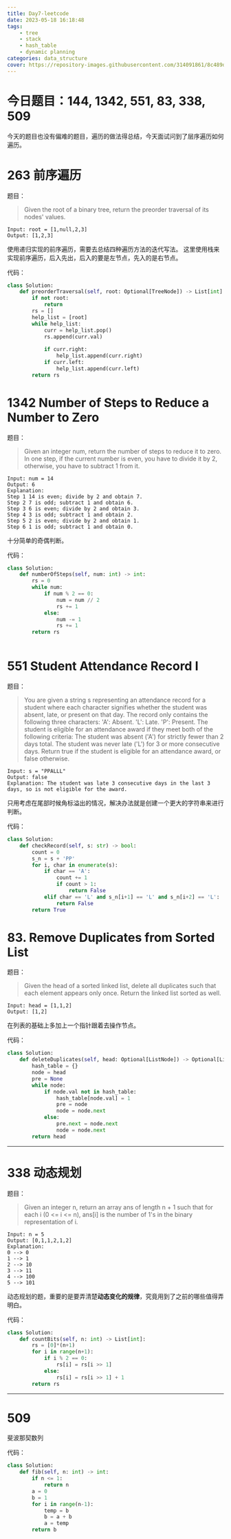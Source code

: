 ```yaml
---
title: Day7-leetcode
date: 2023-05-18 16:18:48
tags:
    - tree
    - stack
    - hash_table
    - dynamic planning
categories: data_structure
cover: https://repository-images.githubusercontent.com/314091861/8c489d80-2ad2-11eb-96f0-9559eae37f57
---
```

# 今日题目：144, 1342, 551, 83, 338, 509

今天的题目也没有偏难的题目，遍历的做法得总结，今天面试问到了层序遍历如何遍历。

# 263 前序遍历
题目：
> Given the root of a binary tree, return the preorder traversal of its nodes' values.
```
Input: root = [1,null,2,3]
Output: [1,2,3]
```
使用递归实现的前序遍历，需要去总结四种遍历方法的迭代写法。
这里使用栈来实现前序遍历，后入先出，后入的要是左节点，先入的是右节点。

代码：
```PYTHON
class Solution:
    def preorderTraversal(self, root: Optional[TreeNode]) -> List[int]:
        if not root:
            return
        rs = []
        help_list = [root]
        while help_list:
            curr = help_list.pop()
            rs.append(curr.val)
            
            if curr.right:
                help_list.append(curr.right)
            if curr.left:
                help_list.append(curr.left)
        return rs

```

# 1342 Number of Steps to Reduce a Number to Zero

题目：
> Given an integer num, return the number of steps to reduce it to zero.
In one step, if the current number is even, you have to divide it by 2, otherwise, you have to subtract 1 from it.
```
Input: num = 14
Output: 6
Explanation: 
Step 1 14 is even; divide by 2 and obtain 7. 
Step 2 7 is odd; subtract 1 and obtain 6.
Step 3 6 is even; divide by 2 and obtain 3. 
Step 4 3 is odd; subtract 1 and obtain 2. 
Step 5 2 is even; divide by 2 and obtain 1. 
Step 6 1 is odd; subtract 1 and obtain 0.
```
十分简单的奇偶判断。

代码：
```PYTHON
class Solution:
    def numberOfSteps(self, num: int) -> int:
        rs = 0
        while num:
            if num % 2 == 0:
                num = num // 2
                rs += 1
            else:
                num -= 1
                rs += 1
        return rs
        

```


# 551 Student Attendance Record I


题目：
> You are given a string s representing an attendance record for a student where each character signifies whether the student was absent, late, or present on that day. The record only contains the following three characters:
'A': Absent.
'L': Late.
'P': Present.
The student is eligible for an attendance award if they meet both of the following criteria:
The student was absent ('A') for strictly fewer than 2 days total.
The student was never late ('L') for 3 or more consecutive days.
Return true if the student is eligible for an attendance award, or false otherwise.
```
Input: s = "PPALLL"
Output: false
Explanation: The student was late 3 consecutive days in the last 3 days, so is not eligible for the award.
```

只用考虑在尾部时候角标溢出的情况，解决办法就是创建一个更大的字符串来进行判断。

代码：
```PYTHON
class Solution:
    def checkRecord(self, s: str) -> bool:
        count = 0
        s_n = s + 'PP'
        for i, char in enumerate(s):
            if char == 'A':
                count += 1
                if count > 1:
                    return False
            elif char == 'L' and s_n[i+1] == 'L' and s_n[i+2] == 'L':
                return False
        return True

```

# 83. Remove Duplicates from Sorted List

题目：
> Given the head of a sorted linked list, delete all duplicates such that each element appears only once. Return the linked list sorted as well.
```
Input: head = [1,1,2]
Output: [1,2]
```
在列表的基础上多加上一个指针跟着去操作节点。

代码：
```PYTHON
class Solution:
    def deleteDuplicates(self, head: Optional[ListNode]) -> Optional[ListNode]:
        hash_table = {}
        node = head
        pre = None
        while node:
            if node.val not in hash_table:
                hash_table[node.val] = 1
                pre = node
                node = node.next
            else:
                pre.next = node.next
                node = node.next
        return head

```
-----------------------------------------------------------------
# 338 动态规划
题目：
> Given an integer n, return an array ans of length n + 1 such that for each i (0 <= i <= n), ans[i] is the number of 1's in the binary representation of i.
```
Input: n = 5
Output: [0,1,1,2,1,2]
Explanation:
0 --> 0
1 --> 1
2 --> 10
3 --> 11
4 --> 100
5 --> 101
```

动态规划的题，重要的是要弄清楚**动态变化的规律**，究竟用到了之前的哪些值得弄明白。

代码：
```PYTHON
class Solution:
    def countBits(self, n: int) -> List[int]:
        rs = [0]*(n+1)
        for i in range(n+1):
            if i % 2 == 0:
                rs[i] = rs[i >> 1]
            else:
                rs[i] = rs[i >> 1] + 1
        return rs
```
-----------------------------------------------------------------
# 509

斐波那契数列

代码：
```PYTHON
class Solution:
    def fib(self, n: int) -> int:
        if n <= 1:
            return n
        a = 0
        b = 1
        for i in range(n-1):
            temp = b
            b = a + b
            a = temp
        return b

```